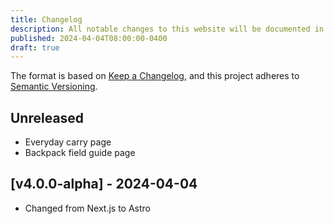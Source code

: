 ```yaml
---
title: Changelog
description: All notable changes to this website will be documented in this file.
published: 2024-04-04T08:00:00-0400
draft: true
---
```


The format is based on [Keep a Changelog](https://keepachangelog.com/en/1.1.0/),
and this project adheres to [Semantic Versioning](https://semver.org/spec/v2.0.0.html).

## Unreleased

- Everyday carry page
- Backpack field guide page

## [v4.0.0-alpha] - 2024-04-04

- Changed from Next.js to Astro
